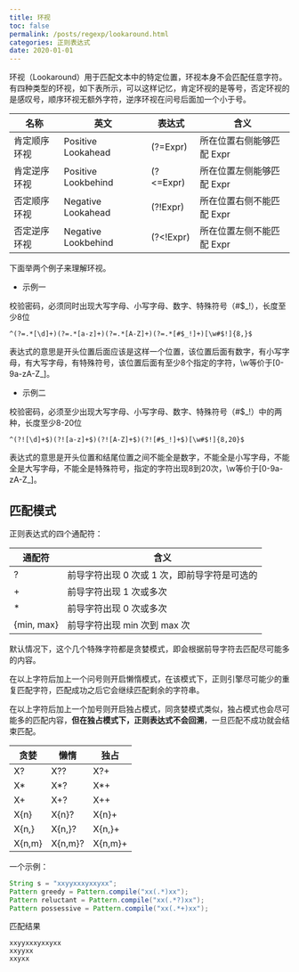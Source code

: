 ```yaml
---
title: 环视
toc: false
permalink: /posts/regexp/lookaround.html
categories: 正则表达式
date: 2020-01-01
---
```


环视（Lookaround）用于匹配文本中的特定位置，环视本身不会匹配任意字符。有四种类型的环视，如下表所示，可以这样记忆，肯定环视的是等号，否定环视的是感叹号，顺序环视无额外字符，逆序环视在问号后面加一个小于号。

| 名称         | 英文                | 表达式    | 含义                      |
| ------------ | ------------------- | --------- | ------------------------- |
| 肯定顺序环视 | Positive Lookahead  | (?=Expr)  | 所在位置右侧能够匹配 Expr |
| 肯定逆序环视 | Positive Lookbehind | (?<=Expr) | 所在位置左侧能够匹配 Expr |
| 否定顺序环视 | Negative Lookahead  | (?!Expr)  | 所在位置右侧不能匹配 Expr |
| 否定逆序环视 | Negative Lookbehind | (?<!Expr) | 所在位置左侧不能匹配 Expr |

下面举两个例子来理解环视。

- 示例一

校验密码，必须同时出现大写字母、小写字母、数字、特殊符号（#$_!），长度至少8位

````regexp
^(?=.*[\d]+)(?=.*[a-z]+)(?=.*[A-Z]+)(?=.*[#$_!]+)[\w#$!]{8,}$
````

表达式的意思是开头位置后面应该是这样一个位置，该位置后面有数字，有小写字母，有大写字母，有特殊符号，该位置后面有至少8个指定的字符，\w等价于[0-9a-zA-Z_]。

- 示例二

校验密码，必须至少出现大写字母、小写字母、数字、特殊符号（#$_!）中的两种，长度至少8-20位

````regexp
^(?![\d]+$)(?![a-z]+$)(?![A-Z]+$)(?![#$_!]+$)[\w#$!]{8,20}$
````

表达式的意思是开头位置和结尾位置之间不能全是数字，不能全是小写字母，不能全是大写字母，不能全是特殊符号，指定的字符出现8到20次，\w等价于[0-9a-zA-Z_]。

## 匹配模式

正则表达式的四个通配符：

| 通配符     | 含义                                         |
| ---------- | -------------------------------------------- |
| ?          | 前导字符出现 0 次或 1 次，即前导字符是可选的 |
| +          | 前导字符出现 1 次或多次                      |
| *          | 前导字符出现 0 次或多次                      |
| {min, max} | 前导字符出现 min 次到 max 次                 |

默认情况下，这个几个特殊字符都是贪婪模式，即会根据前导字符去匹配尽可能多的内容。

在以上字符后加上一个问号则开启懒惰模式，在该模式下，正则引擎尽可能少的重复匹配字符，匹配成功之后它会继续匹配剩余的字符串。

在以上字符后加上一个加号则开启独占模式，同贪婪模式类似，独占模式也会尽可能多的匹配内容，**但在独占模式下，正则表达式不会回溯**，一旦匹配不成功就会结束匹配。

| 贪婪   | 懒惰    | 独占    |
| ------ | ------- | ------- |
| X?     | X??     | X?+     |
| X\*    | X\*?    | X\*+    |
| X+     | X+?     | X++     |
| X{n}   | X{n}?   | X{n}+   |
| X{n,}  | X{n,}?  | X{n,}+  |
| X{n,m} | X{n,m}? | X{n,m}+ |

一个示例：

```java
String s = "xxyyxxxyxxyxx";  
Pattern greedy = Pattern.compile("xx(.*)xx");  
Pattern reluctant = Pattern.compile("xx(.*?)xx");  
Pattern possessive = Pattern.compile("xx(.*+)xx");
```

匹配结果

```text
xxyyxxxyxxyxx
xxyyxx
xxyxx
```
